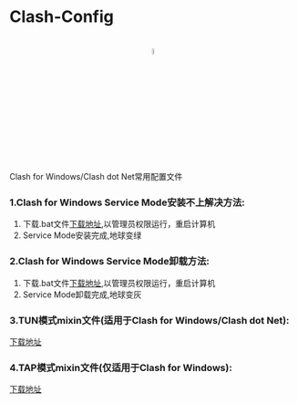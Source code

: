 # Clash-Config

<h1 align="center">
  <img src="https://cdn.jsdelivr.net/gh/HXHGTS/Clash-Config/logo_64.png" width="5%" height="5%">
</h1>

Clash for Windows/Clash dot Net常用配置文件

### 1.Clash for Windows Service Mode安装不上解决方法:

1. 下载.bat文件[下载地址](https://raw.githubusercontent.com/HXHGTS/Clash-Config/main/service_install.bat),以管理员权限运行，重启计算机
2. Service Mode安装完成,地球变绿

### 2.Clash for Windows Service Mode卸载方法:

1. 下载.bat文件[下载地址](https://raw.githubusercontent.com/HXHGTS/Clash-Config/main/service_install.bat),以管理员权限运行，重启计算机
2. Service Mode卸载完成,地球变灰

### 3.TUN模式mixin文件(适用于Clash for Windows/Clash dot Net):

[下载地址](https://cdn.jsdelivr.net/gh/HXHGTS/Clash-Config/TUN_config.txt)

### 4.TAP模式mixin文件(仅适用于Clash for Windows):

[下载地址](https://cdn.jsdelivr.net/gh/HXHGTS/Clash-Config/TAP_config.txt)

